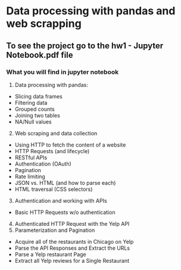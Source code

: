 # Data processing with pandas and web scrapping
<h2>To see the project go to the hw1 - Jupyter Notebook.pdf file </h2>

<h3>What you will find in jupyter notebook </h3>

1. Data processing with pandas:
- Slicing data frames
- Filtering data
- Grouped counts
- Joining two tables
- NA/Null values

2. Web scraping and data collection
- Using HTTP to fetch the content of a website
- HTTP Requests (and lifecycle)
- RESTful APIs
- Authentication (OAuth)
- Pagination
- Rate limiting
- JSON vs. HTML (and how to parse each)
- HTML traversal (CSS selectors)

3. Authentication and working with APIs
- Basic HTTP Requests w/o authentication

4. Authenticated HTTP Request with the Yelp API
5. Parameterization and Pagination
- Acquire all of the restaurants in Chicago on Yelp
- Parse the API Responses and Extract the URLs
- Parse a Yelp restaurant Page
- Extract all Yelp reviews for a Single Restaurant
